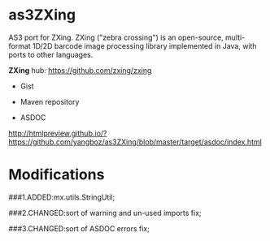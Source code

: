 as3ZXing
========

AS3 port for ZXing. ZXing ("zebra crossing") is an open-source, multi-format 1D/2D barcode image processing library implemented in Java, with ports to other languages.

<b>ZXing</b> hub: https://github.com/zxing/zxing

* Gist


* Maven repository


* ASDOC

http://htmlpreview.github.io/?https://github.com/yangboz/as3ZXing/blob/master/target/asdoc/index.html


Modifications
=============

###1.ADDED:mx.utils.StringUtil;

###2.CHANGED:sort of warning and un-used imports fix;

###3.CHANGED:sort of ASDOC errors fix;
